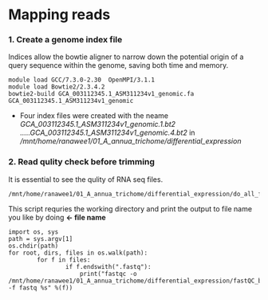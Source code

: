 # Mapping reads
   
   
### 1. Create a genome index file
 Indices allow the bowtie aligner to narrow down the potential origin of a query sequence within the genome, saving both time and memory.

```
module load GCC/7.3.0-2.30  OpenMPI/3.1.1
module load Bowtie2/2.3.4.2
bowtie2-build GCA_003112345.1_ASM311234v1_genomic.fa GCA_003112345.1_ASM311234v1_genomic

```
* Four index files were created with the neame *GCA_003112345.1_ASM311234v1_genomic.1.bt2 .....GCA_003112345.1_ASM311234v1_genomic.4.bt2* in */mnt/home/ranawee1/01_A_annua_trichome/differential_expression*

### 2. Read qulity check before trimming
It is essential to see the qulity of RNA seq files. 
```
/mnt/home/ranawee1/01_A_annua_trichome/differential_expression/do_all_fast_QC_nontrimmed.py. 
```
This script requries the working directory and print the output to file name you like by doing **<- file name** 
```
import os, sys
path = sys.argv[1]
os.chdir(path)
for root, dirs, files in os.walk(path):
        for f in files:
                if f.endswith(".fastq"): 
                    print("fastqc -o /mnt/home/ranawee1/01_A_annua_trichome/differential_expression/fastQC_before_trimming/ -f fastq %s" %(f))
                    
```
